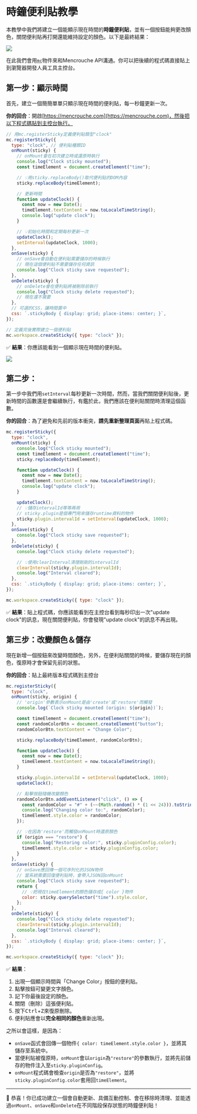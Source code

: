 # 時鐘便利貼教學

本教學中我們將建立一個能顯示現在時間的**時鐘便利貼**，並有一個按鈕能夠更改顏色，關閉便利貼再打開還能維持設定的顏色。以下是最終結果：

![](/media/clock-sticky-tutorial/done.gif)

在此我們會用<abbr title="Mencrouche">`mc`</abbr>物件來和Mencrouche API溝通。你可以把後續的程式碼直接貼上到瀏覽器開發人員工具主控台。

## 第一步：顯示時間

首先，建立一個簡簡單單只顯示現在時間的便利貼，每一秒鐘更新一次。

**你的回合**：開啟[https://mencrouche.com](https://mencrouche.com)，然後把以下程式碼貼到主控台執行。

```javascript
// 用mc.registerSticky定義便利貼類型"clock"
mc.registerSticky({
  type: "clock", // 便利貼種類ID
  onMount(sticky) {
    // onMount會在初次建立時或還原時執行
    console.log("Clock sticky mounted");
    const timeElement = document.createElement("time");

    // 💡用sticky.replaceBody()取代便利貼的DOM內容
    sticky.replaceBody(timeElement);

    // 更新時間
    function updateClock() {
      const now = new Date();
      timeElement.textContent = now.toLocaleTimeString();
      console.log("update clock");
    }

    // 💡初始化時間和定期每秒更新一次
    updateClock();
    setInterval(updateClock, 1000);
  },
  onSave(sticky) {
    // onSave會自動在便利貼需要儲存的時候執行
    // 現在這個便利貼不需要儲存任何資訊
    console.log("Clock sticky save requested");
  },
  onDelete(sticky) {
    // onDelete會在便利貼將被刪除前執行
    console.log("Clock sticky delete requested");
    // 現在還不需要
  },
  // 可選的CSS，讓時間置中
  css: `.stickyBody { display: grid; place-items: center; }`,
});

// 定義完後實際建立一個便利貼
mc.workspace.createSticky({ type: "clock" });

````

✅ **結果**：你應該能看到一個顯示現在時間的便利貼。

![](/media/clock-sticky-tutorial/step1.webp)


## 第二步：

第一步中我們用`setInterval`每秒更新一次時間，然而，當我們關閉便利貼後，更新時間的函數還是會繼續執行，有鑑於此，我們應該在便利貼關閉時清理這個函數。

**你的回合**：為了避免和先前的版本衝突，**請先重新整理頁面**再貼上程式碼。

```javascript
mc.registerSticky({
  type: "clock",
  onMount(sticky) {
    console.log("Clock sticky mounted");
    const timeElement = document.createElement("time");
    sticky.replaceBody(timeElement);

    function updateClock() {
      const now = new Date();
      timeElement.textContent = now.toLocaleTimeString();
      console.log("update clock");
    }

    updateClock();
    // 💡儲存intervalId等等再用
    // sticky.plugin是個專門用來儲存runtime資料的物件
    sticky.plugin.intervalId = setInterval(updateClock, 1000);
  },
  onSave(sticky) {
    console.log("Clock sticky save requested");
  },
  onDelete(sticky) {
    console.log("Clock sticky delete requested");

    // 💡使用clearInterval清理剛剛的intervalId
    clearInterval(sticky.plugin.intervalId);
    console.log("Interval cleared");
  },
  css: `.stickyBody { display: grid; place-items: center; }`,
});

mc.workspace.createSticky({ type: "clock" });
```

✅ **結果**：貼上程式碼，你應該能看到在主控台看到每秒印出一次"update clock"的訊息，現在關閉便利貼，你會發現"update clock"的訊息不再出現。

## 第三步：改變顏色＆儲存

現在新增一個按鈕來改變時間顏色，另外，在便利貼關閉的時候，要儲存現在的顏色，復原時才會保留先前的狀態。

**你的回合**：貼上最終版本程式碼到主控台

```javascript
mc.registerSticky({
  type: "clock",
  onMount(sticky, origin) {
    // 'origin'參數表示onMount是由'create'或'restore'而觸發
    console.log(`Clock sticky mounted (origin: ${origin})`);

    const timeElement = document.createElement("time");
    const randomColorBtn = document.createElement("button");
    randomColorBtn.textContent = "Change Color";

    sticky.replaceBody(timeElement, randomColorBtn);

    function updateClock() {
      const now = new Date();
      timeElement.textContent = now.toLocaleTimeString();
    }

    sticky.plugin.intervalId = setInterval(updateClock, 1000);
    updateClock();

    // 點擊按鈕隨機改變顏色
    randomColorBtn.addEventListener("click", () => {
      const randomColor = "#" + (~~(Math.random() * (1 << 24))).toString(16).padStart(6, '0');
      console.log("Changing color to:", randomColor);
      timeElement.style.color = randomColor;
    });

    // 💡在因為'restore'而觸發onMount時還原顏色
    if (origin === "restore") {
      console.log("Restoring color:", sticky.pluginConfig.color);
      timeElement.style.color = sticky.pluginConfig.color;
    }
  },
  onSave(sticky) {
    // onSave應回傳一個可序列化的JSON物件
    // 當系統需要回復便利貼時，會帶入JSON回onMount
    console.log("Clock sticky save requested");
    return {
      // 💡把現在timeElement的顏色儲存成{ color }物件
      color: sticky.querySelector("time").style.color,
    };
  },
  onDelete(sticky) {
    console.log("Clock sticky delete requested");
    clearInterval(sticky.plugin.intervalId);
    console.log("Interval cleared");
  },
  css: `.stickyBody { display: grid; place-items: center; }`,
});

mc.workspace.createSticky({ type: "clock" });
```

✅ **結果**：

1. 出現一個顯示時間與「Change Color」按鈕的便利貼。
2. 點擊按鈕可變更文字顏色。
3. 記下你最後設定的顏色。
4. 關閉（刪除）這張便利貼。
5. 按下<kbd>Ctrl</kbd>+<kbd>Z</kbd>來復原刪除。
6. 便利貼應會以**完全相同的顏色**重新出現。

之所以會這樣，是因為：

* `onSave`函式會回傳一個物件`{ color: timeElement.style.color }`，並將其儲存至系統中。
* 當便利貼被復原時，`onMount`會以`origin`為`"restore"`的參數執行，並將先前儲存的物件注入至`sticky.pluginConfig`。
* `onMount`程式碼會檢查`origin`是否為`"restore"`，並將`sticky.pluginConfig.color`套用回`timeElement`。

---

🎉 恭喜！你已成功建立一個會自動更新、具備互動控制、會在移除時清理、並能透過`onMount`、`onSave`和`onDelete`在不同階段保存狀態的時鐘便利貼！
